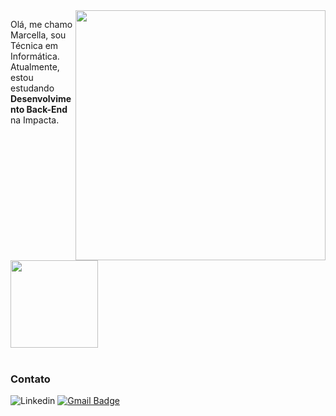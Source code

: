 <img src="https://raw.githubusercontent.com/MicaelliMedeiros/micaellimedeiros/master/image/computer-illustration.png" min-width="400px" max-width="400px" width="400px" align="right">

<p align="left"> 
  Olá, me chamo Marcella, sou Técnica em Informática.<br>
  Atualmente, estou estudando <strong>Desenvolvimento Back-End</strong> na Impacta. <br><br>
<img height="140em" src="https://github-readme-stats.vercel.app/api/top-langs/?username=mvrcella&layout=compact&theme=merko"> <br><br> 
  <h3>Contato</h3>

![Linkedin](https://img.shields.io/badge/-marcellabp-blue?style=flat-square&logo=Linkedin&logoColor=white&link=https://www.linkedin.com/in/marcellabp/)
[![Gmail Badge](https://img.shields.io/badge/-marcellapbeatriz@gmail.com-006bed?style=flat-square&logo=Gmail&logoColor=white&link=mailto:SEU-EMAIL)](mailto:marcellapbeatriz@gmail.com)
</p>

